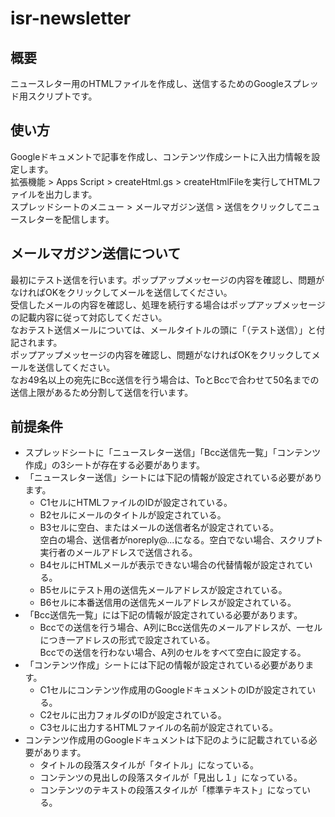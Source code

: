 # isr-newsletter
## 概要
ニュースレター用のHTMLファイルを作成し、送信するためのGoogleスプレッド用スクリプトです。
## 使い方
Googleドキュメントで記事を作成し、コンテンツ作成シートに入出力情報を設定します。  
拡張機能 > Apps Script > createHtml.gs > createHtmlFileを実行してHTMLファイルを出力します。  
スプレッドシートのメニュー > メールマガジン送信 > 送信をクリックしてニュースレターを配信します。  
## メールマガジン送信について  
最初にテスト送信を行います。ポップアップメッセージの内容を確認し、問題がなければOKをクリックしてメールを送信してください。    
受信したメールの内容を確認し、処理を続行する場合はポップアップメッセージの記載内容に従って対応してください。  
なおテスト送信メールについては、メールタイトルの頭に「（テスト送信）」と付記されます。  
ポップアップメッセージの内容を確認し、問題がなければOKをクリックしてメールを送信してください。  
なお49名以上の宛先にBcc送信を行う場合は、ToとBccで合わせて50名までの送信上限があるため分割して送信を行います。  
## 前提条件
- スプレッドシートに「ニュースレター送信」「Bcc送信先一覧」「コンテンツ作成」の3シートが存在する必要があります。  
- 「ニュースレター送信」シートには下記の情報が設定されている必要があります。
  - C1セルにHTMLファイルのIDが設定されている。
  - B2セルにメールのタイトルが設定されている。
  - B3セルに空白、またはメールの送信者名が設定されている。  
  空白の場合、送信者がnoreply@...になる。空白でない場合、スクリプト実行者のメールアドレスで送信される。  
  - B4セルにHTMLメールが表示できない場合の代替情報が設定されている。
  - B5セルにテスト用の送信先メールアドレスが設定されている。
  - B6セルに本番送信用の送信先メールアドレスが設定されている。
- 「Bcc送信先一覧」には下記の情報が設定されている必要があります。
  - Bccでの送信を行う場合、A列にBcc送信先のメールアドレスが、一セルにつき一アドレスの形式で設定されている。  
    Bccでの送信を行わない場合、A列のセルをすべて空白に設定する。  
- 「コンテンツ作成」シートには下記の情報が設定されている必要があります。
  - C1セルにコンテンツ作成用のGoogleドキュメントのIDが設定されている。
  - C2セルに出力フォルダのIDが設定されている。
  - C3セルに出力するHTMLファイルの名前が設定されている。
- コンテンツ作成用のGoogleドキュメントは下記のように記載されている必要があります。
  - タイトルの段落スタイルが「タイトル」になっている。
  - コンテンツの見出しの段落スタイルが「見出し１」になっている。
  - コンテンツのテキストの段落スタイルが「標準テキスト」になっている。
